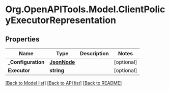 # Org.OpenAPITools.Model.ClientPolicyExecutorRepresentation

## Properties

Name | Type | Description | Notes
------------ | ------------- | ------------- | -------------
**_Configuration** | [**JsonNode**](JsonNode.md) |  | [optional] 
**Executor** | **string** |  | [optional] 

[[Back to Model list]](../README.md#documentation-for-models) [[Back to API list]](../README.md#documentation-for-api-endpoints) [[Back to README]](../README.md)

